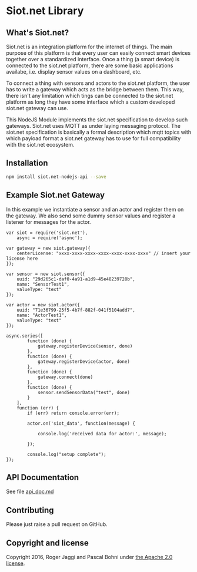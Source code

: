 Siot.net Library
==============================

## What's Siot.net?
Siot.net is an integration platform for the internet of things. The main purpose of this platform is that
every user can easily connect smart devices together over a standardized interface. Once a thing (a smart device) is connected
to the siot.net platform, there are some basic applications availabe, i.e. display sensor values on a dashboard, etc.

To connect a thing with sensors and actors to the siot.net platform, the user has to write a gateway which acts as the bridge between them. This way, there isn't any limitation which tings can be connected to the siot.net platform as long they have some interface which a custom developed siot.net gateway can use.

This NodeJS Module implements the siot.net specification to develop such gateways. Siot.net uses MQTT as under laying messaging protocol. The siot.net specification is basically a formal description which mqtt topics with which payload format a siot.net gateway has to use for full compatibility with the siot.net ecosystem.

## Installation

```sh
npm install siot.net-nodejs-api --save
```

## Example Siot.net Gateway
In this example we instantiate a sensor and an actor and register them on the gateway. We also send some dummy sensor values and register a listener for messages for the actor.

    var siot = require('siot.net'),
        async = require('async');

    var gateway = new siot.gateway({
        centerLicense: "xxxx-xxxx-xxxx-xxxx-xxxx-xxxx-xxxx" // insert your license here
    });

    var sensor = new siot.sensor({
        uuid: "29d265c1-daf0-4a91-a1d9-45e48239728b",
        name: "SensorTest1",
        valueType: "text"
    });

    var actor = new siot.actor({
        uuid: "71e36799-25f5-4b7f-882f-041f5104add7",
        name: "ActorTest1",
        valueType: "text"
    });

    async.series([
            function (done) {
                gateway.registerDevice(sensor, done)
            },
            function (done) {
                gateway.registerDevice(actor, done)
            },
            function (done) {
                gateway.connect(done)
            },
            function (done) {
                sensor.sendSensorData("test", done)
            }
        ],
        function (err) {
            if (err) return console.error(err);

            actor.on('siot_data', function(message) {

                console.log('received data for actor:', message);

            });

            console.log("setup complete");
    });

## API Documentation
See file [api_doc.md](api_doc.md)


## Contributing
Please just raise a pull request on GitHub.

## Copyright and license
Copyright 2016, Roger Jaggi and Pascal Bohni under [the Apache 2.0 license](LICENSE).
